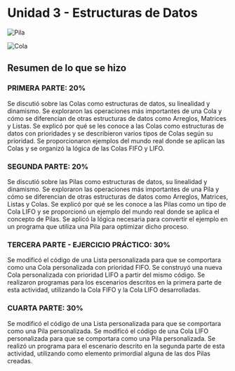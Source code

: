 # Unidad 3 - Estructuras de Datos

![Pila](https://blogger.googleusercontent.com/img/b/R29vZ2xl/AVvXsEiW1TMUo0z6eqqLXMj7koEHRU0mWdK2NUEN2xpd9Wdw_UDm_gkwY8p0ZndJ58nZb2CVLT82_xUzoGgft5jEhQUVJmc1WPPd89Plm6ZwLWlLq87iDM6uhX5_QEeK6gSppzJBKtYhgyccl3E/s1600/Pila.gif)

![Cola](https://blogger.googleusercontent.com/img/b/R29vZ2xl/AVvXsEgf5Jto3CnrTMEzDiB8AfflGqPN8sjXtP19BzlF_mIQdhWMr03va0GehHjRWMVJMGipJuxavSr9tvDwYAYuX0uPIIQUfb-N3117SXRvlEG2PHU5epgQFAPHPzxI_zSD2mLYAcf1EI4RPNE/s1600/Cola.gif)

## Resumen de lo que se hizo

### PRIMERA PARTE: 20%
Se discutió sobre las Colas como estructuras de datos, su linealidad y dinamismo. Se exploraron las operaciones más importantes de una Cola y cómo se diferencian de otras estructuras de datos como Arreglos, Matrices y Listas. Se explicó por qué se les conoce a las Colas como estructuras de datos con prioridades y se describieron varios tipos de Colas según su prioridad. Se proporcionaron ejemplos del mundo real donde se aplican las Colas y se organizó la lógica de las Colas FIFO y LIFO.

### SEGUNDA PARTE: 20%
Se discutió sobre las Pilas como estructuras de datos, su linealidad y dinamismo. Se exploraron las operaciones más importantes de una Pila y cómo se diferencian de otras estructuras de datos como Arreglos, Matrices, Listas y Colas. Se explicó por qué se les conoce a las Pilas como un tipo de Cola LIFO y se proporcionó un ejemplo del mundo real donde se aplica el concepto de Pilas. Se aplicó la lógica necesaria para convertir el ejemplo en un programa que utiliza una Pila para optimizar dicho proceso.

### TERCERA PARTE - EJERCICIO PRÁCTICO: 30%
Se modificó el código de una Lista personalizada para que se comportara como una Cola personalizada con prioridad FIFO. Se construyó una nueva Cola personalizada con prioridad LIFO a partir del mismo código. Se realizaron programas para los escenarios descritos en la primera parte de esta actividad, utilizando la Cola FIFO y la Cola LIFO desarrolladas.

### CUARTA PARTE: 30%
Se modificó el código de una Lista personalizada para que se comportara como una Pila personalizada. Se modificó el código de una Cola LIFO personalizada para que se comportara como una Pila personalizada. Se realizó un programa para el escenario descrito en la segunda parte de esta actividad, utilizando como elemento primordial alguna de las dos Pilas creadas.

